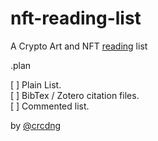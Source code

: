 # nft-reading-list

A Crypto Art and NFT [reading](reading.md) list

.plan 

[ ] Plain List.   
[ ] BibTex / Zotero citation files.   
[ ] Commented list.   


by [@crcdng](https://twitter.com/crcdng)

